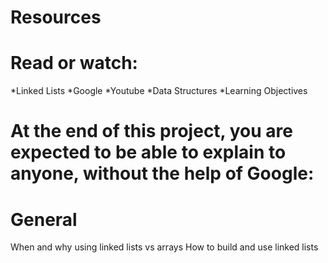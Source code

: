 # **Resources**


# **Read or watch:**

*Linked Lists
*Google
*Youtube
*Data Structures
*Learning Objectives
# **At the end of this project, you are expected to be able to explain to anyone, without the help of Google:**

# **General**
When and why using linked lists vs arrays
How to build and use linked lists